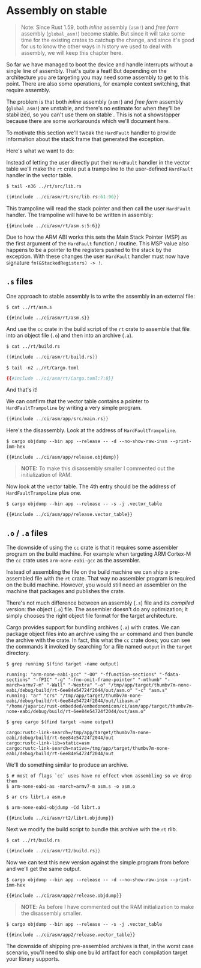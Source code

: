 # Assembly on stable

> Note: Since Rust 1.59, both *inline* assembly (`asm!`) and *free form* assembly
> (`global_asm!`) become stable. But since it will take some time for the 
> existing crates to catchup the change, and since it's good for us to know the
> other ways in history we used to deal with assembly, we will keep this chapter
> here.

So far we have managed to boot the device and handle interrupts without a single
line of assembly. That's quite a feat! But depending on the architecture you are
targeting you may need some assembly to get to this point. There are also some
operations, for example context switching, that require assembly.

The problem is that both *inline* assembly (`asm!`) and *free form* assembly
(`global_asm!`) are unstable, and there's no estimate for when they'll be
stabilized, so you can't use them on stable . This is not a showstopper because
there are some workarounds which we'll document here.

To motivate this section we'll tweak the `HardFault` handler to provide
information about the stack frame that generated the exception.

Here's what we want to do:

Instead of letting the user directly put their `HardFault` handler in the vector
table we'll make the `rt` crate put a trampoline to the user-defined `HardFault`
handler in the vector table.

``` console
$ tail -n36 ../rt/src/lib.rs
```

``` rust
{{#include ../ci/asm/rt/src/lib.rs:61:96}}
```

This trampoline will read the stack pointer and then call the user `HardFault`
handler. The trampoline will have to be written in assembly:

``` armasm
{{#include ../ci/asm/rt/asm.s:5:6}}
```

Due to how the ARM ABI works this sets the Main Stack Pointer (MSP) as the first
argument of the `HardFault` function / routine. This MSP value also happens to
be a pointer to the registers pushed to the stack by the exception. With these
changes the user `HardFault` handler must now have signature
`fn(&StackedRegisters) -> !`.

## `.s` files

One approach to stable assembly is to write the assembly in an external file:

``` console
$ cat ../rt/asm.s
```

``` armasm
{{#include ../ci/asm/rt/asm.s}}
```

And use the `cc` crate in the build script of the `rt` crate to assemble that
file into an object file (`.o`) and then into an archive (`.a`).

``` console
$ cat ../rt/build.rs
```

``` rust
{{#include ../ci/asm/rt/build.rs}}
```

``` console
$ tail -n2 ../rt/Cargo.toml
```

``` toml
{{#include ../ci/asm/rt/Cargo.toml:7:8}}
```

And that's it!

We can confirm that the vector table contains a pointer to `HardFaultTrampoline`
by writing a very simple program.

``` rust
{{#include ../ci/asm/app/src/main.rs}}
```

Here's the disassembly. Look at the address of `HardFaultTrampoline`.

``` console
$ cargo objdump --bin app --release -- -d --no-show-raw-insn --print-imm-hex
```

``` text
{{#include ../ci/asm/app/release.objdump}}
```

> **NOTE:** To make this disassembly smaller I commented out the initialization
> of RAM.

Now look at the vector table. The 4th entry should be the address of
`HardFaultTrampoline` plus one.

``` console
$ cargo objdump --bin app --release -- -s -j .vector_table
```

``` text
{{#include ../ci/asm/app/release.vector_table}}
```

## `.o` / `.a` files

The downside of using the `cc` crate is that it requires some assembler program
on the build machine. For example when targeting ARM Cortex-M the `cc` crate
uses `arm-none-eabi-gcc` as the assembler.

Instead of assembling the file on the build machine we can ship a pre-assembled
file with the `rt` crate. That way no assembler program is required on the build
machine. However, you would still need an assembler on the machine that packages
and publishes the crate.

There's not much difference between an assembly (`.s`) file and its *compiled*
version: the object (`.o`) file. The assembler doesn't do any optimization; it
simply chooses the right object file format for the target architecture.

Cargo provides support for bundling archives (`.a`) with crates. We can package
object files into an archive using the `ar` command and then bundle the archive
with the crate. In fact, this what the `cc` crate does; you can see the commands
it invoked by searching for a file named `output` in the `target` directory.

``` console
$ grep running $(find target -name output)
```

``` text
running: "arm-none-eabi-gcc" "-O0" "-ffunction-sections" "-fdata-sections" "-fPIC" "-g" "-fno-omit-frame-pointer" "-mthumb" "-march=armv7-m" "-Wall" "-Wextra" "-o" "/tmp/app/target/thumbv7m-none-eabi/debug/build/rt-6ee84e54724f2044/out/asm.o" "-c" "asm.s"
running: "ar" "crs" "/tmp/app/target/thumbv7m-none-eabi/debug/build/rt-6ee84e54724f2044/out/libasm.a" "/home/japaric/rust-embedded/embedonomicon/ci/asm/app/target/thumbv7m-none-eabi/debug/build/rt-6ee84e54724f2044/out/asm.o"
```

``` console
$ grep cargo $(find target -name output)
```

``` tetx
cargo:rustc-link-search=/tmp/app/target/thumbv7m-none-eabi/debug/build/rt-6ee84e54724f2044/out
cargo:rustc-link-lib=static=asm
cargo:rustc-link-search=native=/tmp/app/target/thumbv7m-none-eabi/debug/build/rt-6ee84e54724f2044/out
```

We'll do something similar to produce an archive.

``` console
$ # most of flags `cc` uses have no effect when assembling so we drop them
$ arm-none-eabi-as -march=armv7-m asm.s -o asm.o

$ ar crs librt.a asm.o

$ arm-none-eabi-objdump -Cd librt.a
```

``` text
{{#include ../ci/asm/rt2/librt.objdump}}
```

Next we modify the build script to bundle this archive with the `rt` rlib.

``` console
$ cat ../rt/build.rs
```

``` rust
{{#include ../ci/asm/rt2/build.rs}}
```

Now we can test this new version against the simple program from before and
we'll get the same output.

``` console
$ cargo objdump --bin app --release -- -d --no-show-raw-insn --print-imm-hex
```

``` text
{{#include ../ci/asm/app2/release.objdump}}
```

> **NOTE**: As before I have commented out the RAM initialization to make the
> disassembly smaller.

``` console
$ cargo objdump --bin app --release -- -s -j .vector_table
```

``` text
{{#include ../ci/asm/app2/release.vector_table}}
```

The downside of shipping pre-assembled archives is that, in the worst case
scenario, you'll need to ship one build artifact for each compilation target
your library supports.
